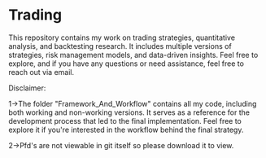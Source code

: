 # Trading
This repository contains my work on trading strategies, quantitative analysis, and backtesting research. It includes multiple versions of strategies, risk management models, and data-driven insights. Feel free to explore, and if you have any questions or need assistance, feel free to reach out via email.


Disclaimer:

1->The folder "Framework_And_Workflow" contains all my code, including both working and non-working versions. It serves as a reference for the development process that led to the final     implementation. Feel free to explore it if you're interested in the workflow behind the final strategy.

2->Pfd's are not viewable in git itself so please download it to view.
